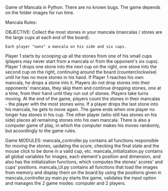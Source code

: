 Game of Mancala in Python. There are no known bugs.
The game depends on the folder images for run time.

Mancala Rules:

OBJECTIVE: Collect the most stones in your mancala (mancalas / stores
are the large cups at each end of the board).
 
	Each player "owns" a mancala on his side and six cups. 
Player 1 starts by scooping up all the stones from one of his small cups (players may never start 
from a mancala or from the opponent's six cups). Player 1 drops one stone into the next cup on the right,
one stone into the second cup on the right, continuing around the board (counterclockwise) until he has no
more stones in his hand. If Player 1 reaches his own mancala, he drops a stone into it. Players do not drop
stones into their opponents' mancalas, they skip them and continue dropping stones, one at a time, from 
their hand until they run out of stones. Players take turns moving. At the end of the game, players count 
the stones in their mancalas - the player with the most stones wins.
	If a player drops the last stone into his mancala, he gets to move again. The game ends when one 
player no longer has stones in his cup. The other player (who still has stones on  his side) places 
all remaining stones into his own mancala.
	There is also a computer game of play, in which the computer makes his moves randomly, but 
acoordingly to the game rules. 

Game MODULES:
    mancala_controller.py contains all functions responsible for moving the stones, updating
the score, checking the final state and the mouse click to be done in a valid cup, etc.
    mancala_initialization.py contains all global variables for images, each element's
position and dimension, and also has the initialization functions, which computes the stones' 
scores' and cups' positions.
    mancala_UI.py contains all functions that load the images from memory and display them on
the board by using the positions given in mancala_controller.py
    main.py starts the game, validates the input option and manages the 2 game modes: computer and 2 players.